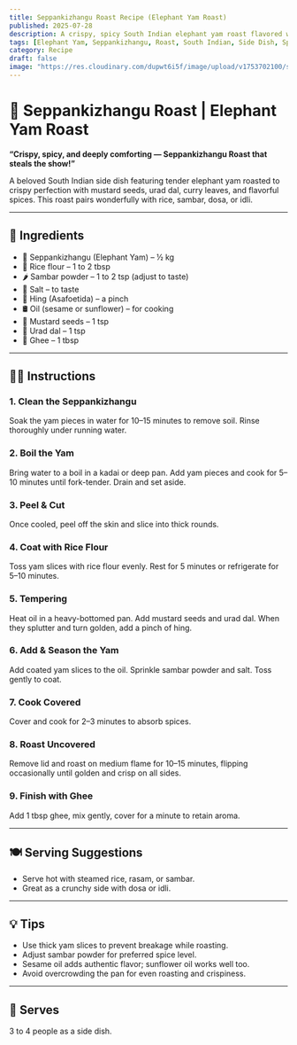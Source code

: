 ```yaml
---
title: Seppankizhangu Roast Recipe (Elephant Yam Roast)  
published: 2025-07-28  
description: A crispy, spicy South Indian elephant yam roast flavored with mustard seeds, curry leaves, and aromatic spices. Perfect as a side with rice, sambar, or dosa.  
tags: [Elephant Yam, Seppankizhangu, Roast, South Indian, Side Dish, Spicy]  
category: Recipe  
draft: false  
image: "https://res.cloudinary.com/dupwt6i5f/image/upload/v1753702100/seppankizhangu_roast.jpg"  
---
```


# 🥔 Seppankizhangu Roast | Elephant Yam Roast

**“Crispy, spicy, and deeply comforting — Seppankizhangu Roast that steals the show!”**

A beloved South Indian side dish featuring tender elephant yam roasted to crispy perfection with mustard seeds, urad dal, curry leaves, and flavorful spices. This roast pairs wonderfully with rice, sambar, dosa, or idli.

---

## 📝 Ingredients

- 🥔 Seppankizhangu (Elephant Yam) – ½ kg  
- 🌾 Rice flour – 1 to 2 tbsp  
- 🌶️ Sambar powder – 1 to 2 tsp (adjust to taste)  
- 🧂 Salt – to taste  
- 🔸 Hing (Asafoetida) – a pinch  
- 🛢️ Oil (sesame or sunflower) – for cooking  
- 🌱 Mustard seeds – 1 tsp  
- 🌾 Urad dal – 1 tsp  
- 🧈 Ghee – 1 tbsp  

---

## 👩‍🍳 Instructions

### 1. Clean the Seppankizhangu  
Soak the yam pieces in water for 10–15 minutes to remove soil. Rinse thoroughly under running water.

### 2. Boil the Yam  
Bring water to a boil in a kadai or deep pan. Add yam pieces and cook for 5–10 minutes until fork-tender. Drain and set aside.

### 3. Peel & Cut  
Once cooled, peel off the skin and slice into thick rounds.

### 4. Coat with Rice Flour  
Toss yam slices with rice flour evenly. Rest for 5 minutes or refrigerate for 5–10 minutes.

### 5. Tempering  
Heat oil in a heavy-bottomed pan. Add mustard seeds and urad dal. When they splutter and turn golden, add a pinch of hing.

### 6. Add & Season the Yam  
Add coated yam slices to the oil. Sprinkle sambar powder and salt. Toss gently to coat.

### 7. Cook Covered  
Cover and cook for 2–3 minutes to absorb spices.

### 8. Roast Uncovered  
Remove lid and roast on medium flame for 10–15 minutes, flipping occasionally until golden and crisp on all sides.

### 9. Finish with Ghee  
Add 1 tbsp ghee, mix gently, cover for a minute to retain aroma.

---

## 🍽️ Serving Suggestions

- Serve hot with steamed rice, rasam, or sambar.  
- Great as a crunchy side with dosa or idli.

---

## 💡 Tips

- Use thick yam slices to prevent breakage while roasting.  
- Adjust sambar powder for preferred spice level.  
- Sesame oil adds authentic flavor; sunflower oil works well too.  
- Avoid overcrowding the pan for even roasting and crispiness.

---

## 👥 Serves

3 to 4 people as a side dish.
